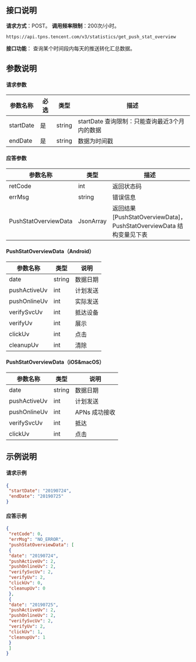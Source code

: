 ##  接口说明
**请求方式**：POST。
**调用频率限制**：200次/小时。
```shell
https://api.tpns.tencent.com/v3/statistics/get_push_stat_overview
```
**接口功能**： 查询某个时间段内每天的推送转化汇总数据。

## 参数说明
#### 请求参数

| 参数名称  | 必选 | 类型   | 描述                                           |
| --------- | ---- | ------ | ---------------------------------------------- |
| startDate | 是   | string | startDate 查询限制：只能查询最近3个月内的数据 |
| endDate   | 是   | string | 数据为时间戳                                   |

#### 应答参数

| 参数名称             | 类型      | 描述                                                         |
| -------------------- | --------- | ------------------------------------------------------------ |
| retCode              | int       | 返回状态码                                                   |
| errMsg               | string    | 错误信息                                                     |
| PushStatOverviewData | JsonArray | 返回结果 [PushStatOverviewData]，PushStatOverviewData 结构变量见下表 |

#### PushStatOverviewData（Android）

| 参数名称     | 类型   | 说明     |
| ------------ | ------ | -------- |
| date         | string | 数据日期 |
| pushActiveUv | int    | 计划发送 |
| pushOnlineUv | int    | 实际发送 |
| verifySvcUv  | int    | 抵达设备 |
| verifyUv     | int    | 展示     |
| clickUv      | int    | 点击     |
| cleanupUv    | int    | 清除     |

#### PushStatOverviewData（iOS&macOS）

| 参数名称     | 类型   | 说明     |
| ------------ | ------ | -------- |
| date         | string | 数据日期 |
| pushActiveUv | int    | 计划发送 |
| pushOnlineUv | int    | APNs 成功接收 |
| verifySvcUv  | int    | 抵达 |
| clickUv      | int    | 点击     |



## 示例说明
#### 请求示例
```json
{
 "startDate": "20190724",
 "endDate": "20190725"
}
```

#### 应答示例
```json
{
 "retCode": 0,
 "errMsg": "NO_ERROR",
 "pushStatOverviewData": [
 {
 "date": "20190724",
 "pushActiveUv": 2,
 "pushOnlineUv": 2,
 "verifySvcUv": 2,
 "verifyUv": 2,
 "clickUv": 0,
 "cleanupUv": 0
 },
 {
 "date": "20190725",
 "pushActiveUv": 2,
 "pushOnlineUv": 2,
 "verifySvcUv": 2,
 "verifyUv": 2,
 "clickUv": 1,
 "cleanupUv": 1
 }
 ]
}
```
